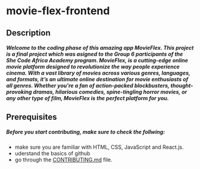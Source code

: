 # movie-flex-frontend

## Description
##### Welcome to the coding phase of this amazing app MovieFlex. This project is a final project which was asigned to the Group 6 participants of the She Code Africa Academy program. MovieFlex, is a cutting-edge online movie platform designed to revolutionize the way people experience cinema. With a vast library of movies across various genres, languages, and formats, it’s an ultimate online destination for movie enthusiasts of all genres. Whether you're a fan of action-packed blockbusters, thought-provoking dramas, hilarious comedies, spine-tingling horror movies, or any other type of film, MovieFlex is the perfect platform for you.
## Prerequisites
##### Before you start contributing, make sure to check the follwing: 
- make sure you are familiar with HTML, CSS, JavaScript and React.js.
- uderstand the basics of github
- go through the [CONTRIBUTING.md](CONTRIBUTING.md) file.
